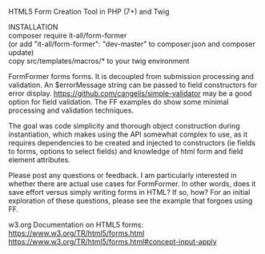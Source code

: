 HTML5 Form Creation Tool in PHP (7+) and Twig

INSTALLATION  
composer require it-all/form-former  
(or add "it-all/form-former": "dev-master" to composer.json and composer update)  
copy src/templates/macros/* to your twig environment

FormFormer forms forms. It is decoupled from submission processing and validation. An $errorMessage string can be passed to field constructors for error display. https://github.com/cangelis/simple-validator may be a good option for field validation. The FF examples do show some minimal processing and validation techniques.

The goal was code simplicity and thorough object construction during instantiation, which makes using the API somewhat complex to use, as it requires dependencies to be created and injected to constructors (ie fields to forms, options to select fields) and knowledge of html form and field element attributes.

Please post any questions or feedback. I am particularly interested in whether there are actual use cases for FormFormer. In other words, does it save effort versus simply writing forms in HTML? If so, how? For an initial exploration of these questions, please see the example that forgoes using FF. 



w3.org Documentation on HTML5 forms:
https://www.w3.org/TR/html5/forms.html
https://www.w3.org/TR/html5/forms.html#concept-input-apply
